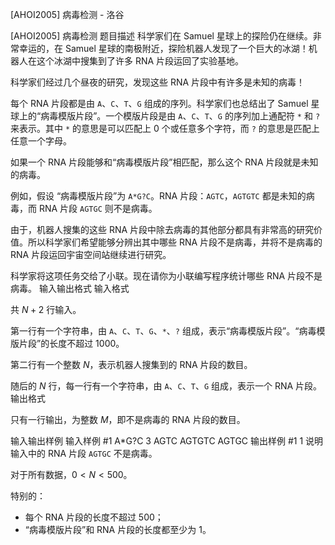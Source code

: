 



[AHOI2005] 病毒检测 - 洛谷














[AHOI2005] 病毒检测
题目描述
科学家们在 Samuel 星球上的探险仍在继续。非常幸运的，在 Samuel 星球的南极附近，探险机器人发现了一个巨大的冰湖！机器人在这个冰湖中搜集到了许多 RNA 片段运回了实验基地。

科学家们经过几个昼夜的研究，发现这些 RNA 片段中有许多是未知的病毒！

每个 RNA 片段都是由 `A`、`C`、`T`、`G` 组成的序列。科学家们也总结出了 Samuel 星球上的“病毒模版片段”。一个模版片段是由 `A`、`C`、`T`、`G` 的序列加上通配符 `*` 和 `?` 来表示。其中 `*` 的意思是可以匹配上 $0$ 个或任意多个字符，而 `?` 的意思是匹配上任意一个字母。

如果一个 RNA 片段能够和“病毒模版片段”相匹配，那么这个 RNA 片段就是未知的病毒。

例如，假设 “病毒模版片段”为 `A*G?C`。RNA 片段：`AGTC`，`AGTGTC` 都是未知的病毒，而 RNA 片段 `AGTGC` 则不是病毒。

由于，机器人搜集的这些 RNA 片段中除去病毒的其他部分都具有非常高的研究价值。所以科学家们希望能够分辨出其中哪些 RNA 片段不是病毒，并将不是病毒的 RNA 片段运回宇宙空间站继续进行研究。

科学家将这项任务交给了小联。现在请你为小联编写程序统计哪些 RNA 片段不是病毒。
输入输出格式
输入格式

共 $N+2$ 行输入。

第一行有一个字符串，由 `A`、`C`、`T`、`G`、`*`、`?` 组成，表示“病毒模版片段”。“病毒模版片段”的长度不超过 $1000$。

第二行有一个整数 $N$，表示机器人搜集到的 RNA 片段的数目。

随后的 $N$ 行，每一行有一个字符串，由 `A`、`C`、`T`、`G` 组成，表示一个 RNA 片段。
输出格式

只有一行输出，为整数 $M$，即不是病毒的 RNA 片段的数目。

输入输出样例
输入样例 #1
A*G?C
3
AGTC
AGTGTC
AGTGC
输出样例 #1
1
说明
输入中的 RNA 片段 `AGTGC` 不是病毒。

对于所有数据，$0 < N < 500$。

特别的：

- 每个 RNA 片段的长度不超过 $500$；
- “病毒模版片段”和 RNA 片段的长度都至少为 $1$。






